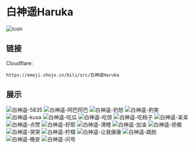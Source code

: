 # 白神遥Haruka
![icon](https://emoji.shojo.cn/bili/src/白神遥Haruka/icon.png)
## 链接
Cloudflare:
```
https://emoji.shojo.cn/bili/src/白神遥Haruka
```
## 展示
![白神遥-5835](https://emoji.shojo.cn/bili/src/白神遥Haruka/白神遥-5835.png)
![白神遥-阿巴阿巴](https://emoji.shojo.cn/bili/src/白神遥Haruka/白神遥-阿巴阿巴.png)
![白神遥-豹怒](https://emoji.shojo.cn/bili/src/白神遥Haruka/白神遥-豹怒.png)
![白神遥-豹笑](https://emoji.shojo.cn/bili/src/白神遥Haruka/白神遥-豹笑.png)
![白神遥-kusa](https://emoji.shojo.cn/bili/src/白神遥Haruka/白神遥-kusa.png)
![白神遥-吃瓜](https://emoji.shojo.cn/bili/src/白神遥Haruka/白神遥-吃瓜.png)
![白神遥-吃惊](https://emoji.shojo.cn/bili/src/白神遥Haruka/白神遥-吃惊.png)
![白神遥-吃桃子](https://emoji.shojo.cn/bili/src/白神遥Haruka/白神遥-吃桃子.png)
![白神遥-呆呆](https://emoji.shojo.cn/bili/src/白神遥Haruka/白神遥-呆呆.png)
![白神遥-点赞](https://emoji.shojo.cn/bili/src/白神遥Haruka/白神遥-点赞.png)
![白神遥-好耶](https://emoji.shojo.cn/bili/src/白神遥Haruka/白神遥-好耶.png)
![白神遥-滑稽](https://emoji.shojo.cn/bili/src/白神遥Haruka/白神遥-滑稽.png)
![白神遥-加油](https://emoji.shojo.cn/bili/src/白神遥Haruka/白神遥-加油.png)
![白神遥-骄傲](https://emoji.shojo.cn/bili/src/白神遥Haruka/白神遥-骄傲.png)
![白神遥-哭哭](https://emoji.shojo.cn/bili/src/白神遥Haruka/白神遥-哭哭.png)
![白神遥-柠檬](https://emoji.shojo.cn/bili/src/白神遥Haruka/白神遥-柠檬.png)
![白神遥-让我康康](https://emoji.shojo.cn/bili/src/白神遥Haruka/白神遥-让我康康.png)
![白神遥-跳脸](https://emoji.shojo.cn/bili/src/白神遥Haruka/白神遥-跳脸.png)
![白神遥-晚安](https://emoji.shojo.cn/bili/src/白神遥Haruka/白神遥-晚安.png)
![白神遥-问号](https://emoji.shojo.cn/bili/src/白神遥Haruka/白神遥-问号.png)
